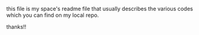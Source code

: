 this file is my space's readme file that usually describes the various codes which you can find on my local repo.

thanks!!

